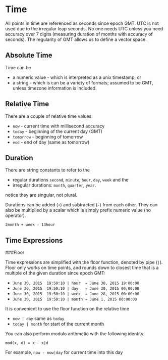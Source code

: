 Time
====

All points in time are referenced as seconds since epoch GMT.  UTC is not used due to the irregular leap seconds.  No one needs UTC unless you need accuracy over 7 digits (measuring duration of months with accuracy of seconds).  The regularity of GMT allows us to define a vector space.


Absolute Time
-------------

Time can be 

* a numeric value - which is interpreted as a unix timestamp, or 
* a string - which is can be a variety of formats; assumed to be GMT, unless timezone information is included.     

Relative Time
-------------

There are a couple of relative time values:

* `now` - current time with millisecond accuracy 
* `today` - beginning of the current day (GMT)
* `tomorrow` - beginning of tomorrow 
* `eod` - end of day (same as tomorrow) 

Duration
--------

There are string constants to refer to the 

* regular durations `second`, `minute`, `hour`, `day`, `week` and the 
* irregular durations: `month`, `quarter`, `year`.
 
notice they are singular, not plural. 

Durations can be added (`+`) and subtracted (`-`) from each other.  They can also be multiplied by a scalar which is simply prefix numeric value (no operator).

	2month + week - 13hour



Time Expressions
----------------

###Floor

Time expressions are simplified with the floor function, denoted by pipe (`|`).   Floor only works on time points, and rounds down to closest time that is a multiple of the given duration since epoch GMT:

* `June 30, 2015  19:50:10 | hour  ⇒ June 30, 2015 19:00:00` 
* `June 30, 2015  19:50:10 | day   ⇒ June 30, 2015 00:00:00`
* `June 30, 2015  19:50:10 | week  ⇒ June 28, 2015 00:00:00`
* `June 30, 2015  19:50:10 | month ⇒ June 1, 2015 00:00:00` 

It is convenient to use the floor function on the relative time 

* `now | day`  same as `today`
* `today | month` for start of the current month

You can also perform modulo arithmetic with the following identity:

	mod(x, d) = x - x|d

For example, `now - now|day` for current time into this day 



 





